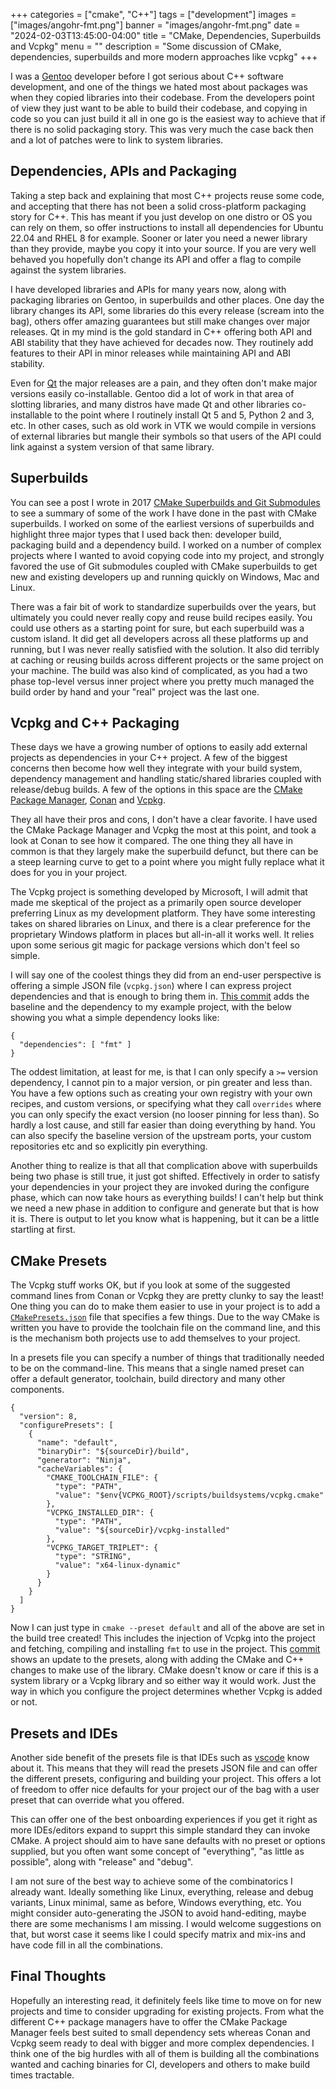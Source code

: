 +++
categories = ["cmake", "C++"]
tags = ["development"]
images = ["images/angohr-fmt.png"]
banner = "images/angohr-fmt.png"
date = "2024-02-03T13:45:00-04:00"
title = "CMake, Dependencies, Superbuilds and Vcpkg"
menu = ""
description = "Some discussion of CMake, dependencies, superbuilds and more modern approaches like vcpkg"
+++

I was a [Gentoo][gentoo] developer before I got serious about C++ software development, and one of the things we hated most about packages was when they copied libraries into their codebase. From the developers point of view they just want to be able to build their codebase, and copying in code so you can just build it all in one go is the easiest way to achieve that if there is no solid packaging story. This was very much the case back then and a lot of patches were to link to system libraries.

Dependencies, APIs and Packaging
--------------------------------

Taking a step back and explaining that most C++ projects reuse some code, and accepting that there has not been a solid cross-platform packaging story for C++. This has meant if you just develop on one distro or OS you can rely on them, so offer instructions to install all dependencies for Ubuntu 22.04 and RHEL 8 for example. Sooner or later you need a newer library than they provide, maybe you copy it into your source. If you are very well behaved you hopefully don't change its API and offer a flag to compile against the system libraries.

I have developed libraries and APIs for many years now, along with packaging libraries on Gentoo, in superbuilds and other places. One day the library changes its API, some libraries do this every release (scream into the bag), others offer amazing guarantees but still make changes over major releases. Qt in my mind is the gold standard in C++ offering both API and ABI stability that they have achieved for decades now. They routinely add features to their API in minor releases while maintaining API and ABI stability.

Even for [Qt][qt] the major releases are a pain, and they often don't make major versions easily co-installable. Gentoo did a lot of work in that area of slotting libraries, and many distros have made Qt and other libraries co-installable to the point where I routinely install Qt 5 and 5, Python 2 and 3, etc. In other cases, such as old work in VTK we would compile in versions of external libraries but mangle their symbols so that users of the API could link against a system version of that same library.

Superbuilds
-----------

You can see a post I wrote in 2017 [CMake Superbuilds and Git Submodules][superbuilds] to see a summary of some of the work I have done in the past with CMake superbuilds. I worked on some of the earliest versions of superbuilds and highlight three major types that I used back then: developer build, packaging build and a dependency build. I worked on a number of complex projects where I wanted to avoid copying code into my project, and strongly favored the use of Git submodules coupled with CMake superbuilds to get new and existing developers up and running quickly on Windows, Mac and Linux.

There was a fair bit of work to standardize superbuilds over the years, but ultimately you could never really copy and reuse build recipes easily. You could use others as a starting point for sure, but each superbuild was a custom island. It did get all developers across all these platforms up and running, but I was never really satisfied with the solution. It also did terribly at caching or reusing builds across different projects or the same project on your machine. The build was also kind of complicated, as you had a two phase top-level versus inner project where you pretty much managed the build order by hand and your "real" project was the last one.

Vcpkg and C++ Packaging
-----------------------

These days we have a growing number of options to easily add external projects as dependencies in your C++ project. A few of the biggest concerns then become how well they integrate with your build system, dependency management and handling static/shared libraries coupled with release/debug builds. A few of the options in this space  are the [CMake Package Manager][cpm], [Conan][conan] and [Vcpkg][vcpkg].

They all have their pros and cons, I don't have a clear favorite. I have used the CMake Package Manager and Vcpkg the most at this point, and took a look at Conan to see how it compared. The one thing they all have in common is that they largely make the superbuild defunct, but there can be a steep learning curve to get to a point where you might fully replace what it does for you in your project.

The Vcpkg project is something developed by Microsoft, I will admit that made me skeptical of the project as a primarily open source developer preferring Linux as my development platform. They have some interesting takes on shared libraries on Linux, and there is a clear preference for the proprietary Windows platform in places but all-in-all it works well. It relies upon some serious git magic for package versions which don't feel so simple.

I will say one of the coolest things they did from an end-user perspective is offering a simple JSON file (`vcpkg.json`) where I can express project dependencies and that is enough to bring them in. [This commit][addvcpkg] adds the baseline and the dependency to my example project, with the below showing you what a simple dependency looks like:
```
{
  "dependencies": [ "fmt" ]
}
```

The oddest limitation, at least for me, is that I can only specify a `>=` version dependency, I cannot pin to a major version, or pin greater and less than. You have a few options such as creating your own registry with your own recipes, and custom versions, or specifying what they call `overrides` where you can only specify the exact version (no looser pinning for less than). So hardly a lost cause, and still far easier than doing everything by hand. You can also specify the baseline version of the upstream ports, your custom repositories etc and so explicitly pin everything.

Another thing to realize is that all that complication above with superbuilds being two phase is still true, it just got shifted. Effectively in order to satisfy your dependencies in your project they are invoked during the configure phase, which can now take hours as everything builds! I can't help but think we need a new phase in addition to configure and generate but that is how it is. There is output to let you know what is happening, but it can be a little startling at first.

CMake Presets
-------------

The Vcpkg stuff works OK, but if you look at some of the suggested command lines from Conan or Vcpkg they are pretty clunky to say the least! One thing you can do to make them easier to use in your project is to add a [`CMakePresets.json`][presets] file that specifies a few things. Due to the way CMake is written you have to provide the toolchain file on the command line, and this is the mechanism both projects use to add themselves to your project.

In a presets file you can specify a number of things that traditionally needed to be on the command-line. This means that a single named preset can offer a default generator, toolchain, build directory and many other components.
```
{
  "version": 8,
  "configurePresets": [
    {
      "name": "default",
      "binaryDir": "${sourceDir}/build",
      "generator": "Ninja",
      "cacheVariables": {
        "CMAKE_TOOLCHAIN_FILE": {
          "type": "PATH",
          "value": "$env{VCPKG_ROOT}/scripts/buildsystems/vcpkg.cmake"
        },
        "VCPKG_INSTALLED_DIR": {
          "type": "PATH",
          "value": "${sourceDir}/vcpkg-installed"
        },
        "VCPKG_TARGET_TRIPLET": {
          "type": "STRING",
          "value": "x64-linux-dynamic"
        }
      }
    }
  ]
}
```

Now I can just type in `cmake --preset default` and all of the above are set in the build tree created! This includes the injection of Vcpkg into the project and fetching, compiling and installing `fmt` to use in the project. This [commit][addfmt] shows an update to the presets, along with adding the CMake and C++ changes to make use of the library. CMake doesn't know or care if this is a system library or a Vcpkg library and so either way it would work. Just the way in which you configure the project determines whether Vcpkg is added or not.

Presets and IDEs
----------------

Another side benefit of the presets file is that IDEs such as [vscode][vscode] know about it. This means that they will read the presets JSON file and can offer the different presets, configuring and building your project. This offers a lot of freedom to offer nice defaults for your project our of the bag with a user preset that can override what you offered.

This can offer one of the best onboarding experiences if you get it right as more IDEs/editors expand to supprt this simple standard they can invoke CMake. A project should aim to have sane defaults with no preset or options supplied, but you often want some concept of "everything", "as little as possible", along with "release" and "debug".

I am not sure of the best way to achieve some of the combinatorics I already want. Ideally something like Linux, everything, release and debug variants, Linux minimal, same as before, Windows everything, etc. You might consider auto-generating the JSON to avoid hand-editing, maybe there are some mechanisms I am missing. I would welcome suggestions on that, but worst case it seems like I could specify matrix and mix-ins and have code fill in all the combinations.

Final Thoughts
--------------

Hopefully an interesting read, it definitely feels like time to move on for new projects and time to consider upgrading for existing projects. From what the different C++ package managers have to offer the CMake Package Manager feels best suited to small dependency sets whereas Conan and Vcpkg seem ready to deal with bigger and more complex dependencies. I think one of the big hurdles with all of them is building all the combinations wanted and caching binaries for CI, developers and others to make build times tractable.

[gentoo]: https://gentoo.org/
[superbuilds]: https://www.kitware.com/cmake-superbuilds-git-submodules/
[cpm]: https://github.com/cpm-cmake/CPM.cmake
[conan]: https://conan.io/
[vcpkg]: https://vcpkg.io/
[addfmt]: https://github.com/angohr/angohr/commit/73e5043994b8a0bd7a0d2d887e63ad080a712fd3
[addvcpkg]: https://github.com/angohr/angohr/commit/8549636e563ac0ac7c5a392d0697c49d2356454e
[vscode]: https://code.visualstudio.com/
[presets]: https://cmake.org/cmake/help/latest/manual/cmake-presets.7.html
[qt]: https://www.qt.io/
[angohr]: https://github.com/angohr/angohr
